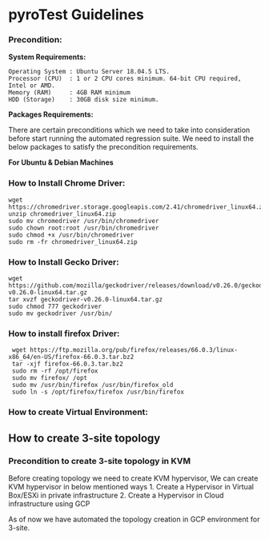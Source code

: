 # pyroTest Guidelines

### Precondition:

**System Requirements:**

    Operating System : Ubuntu Server 18.04.5 LTS.
    Processor (CPU)  : 1 or 2 CPU cores minimum. 64-bit CPU required, Intel or AMD.
    Memory (RAM)     : 4GB RAM minimum
    HDD (Storage)    : 30GB disk size minimum.

**Packages Requirements:**

There are certain preconditions which we need to take into consideration before start running 
the automated regression suite. We need to install the below packages to satisfy the precondition requirements. 


**For Ubuntu & Debian Machines**

### How to Install Chrome Driver:

    wget https://chromedriver.storage.googleapis.com/2.41/chromedriver_linux64.zip
    unzip chromedriver_linux64.zip
    sudo mv chromedriver /usr/bin/chromedriver
    sudo chown root:root /usr/bin/chromedriver
    sudo chmod +x /usr/bin/chromedriver
    sudo rm -fr chromedriver_linux64.zip

### How to Install Gecko Driver:

    wget https://github.com/mozilla/geckodriver/releases/download/v0.26.0/geckodriver-v0.26.0-linux64.tar.gz
    tar xvzf geckodriver-v0.26.0-linux64.tar.gz
    sudo chmod 777 geckodriver
    sudo mv geckodriver /usr/bin/

### How to install firefox Driver:
     wget https://ftp.mozilla.org/pub/firefox/releases/66.0.3/linux-x86_64/en-US/firefox-66.0.3.tar.bz2
     tar -xjf firefox-66.0.3.tar.bz2
     sudo rm -rf /opt/firefox
     sudo mv firefox/ /opt
     sudo mv /usr/bin/firefox /usr/bin/firefox_old
     sudo ln -s /opt/firefox/firefox /usr/bin/firefox

### How to create Virtual Environment:

## How to create 3-site topology

### Precondition to create 3-site topology in KVM

Before creating topology we need to create KVM hypervisor, We can create KVM hypervisor in below mentioned ways
    1. Create a Hypervisor in Virtual Box/ESXi in private infrastructure
    2. Create a Hypervisor in Cloud infrastructure using GCP 

As of now we have automated the topology creation in GCP environment for 3-site. 
